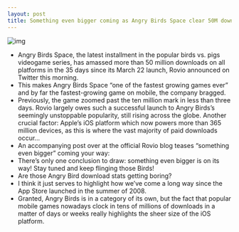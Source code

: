 ```yaml
---
layout: post
title: Something even bigger coming as Angry Birds Space clear 50M downloads
---
```

![img](http://media.idownloadblog.com/wp-content/uploads/2012/03/angrybirdsspace.jpeg)
* Angry Birds Space, the latest installment in the popular birds vs. pigs videogame series, has amassed more than 50 million downloads on all platforms in the 35 days since its March 22 launch, Rovio announced on Twitter this morning.
* This makes Angry Birds Space “one of the fastest growing games ever” and by far the fastest-growing game on mobile, the company bragged.
* Previously, the game zoomed past the ten million mark in less than three days. Rovio largely owes such a successful launch to Angry Birds’s seemingly unstoppable popularity, still rising across the globe. Another crucial factor: Apple’s iOS platform which now powers more than 365 million devices, as this is where the vast majority of paid downloads occur…
* An accompanying post over at the official Rovio blog teases “something even bigger” coming your way:
* There’s only one conclusion to draw: something even bigger is on its way! Stay tuned and keep flinging those Birds!
* Are those Angry Bird download stats getting boring?
* I think it just serves to highlight how we’ve come a long way since the App Store launched in the summer of 2008.
* Granted, Angry Birds is in a category of its own, but the fact that popular mobile games nowadays clock in tens of millions of downloads in a matter of days or weeks really highlights the sheer size of the iOS platform.

